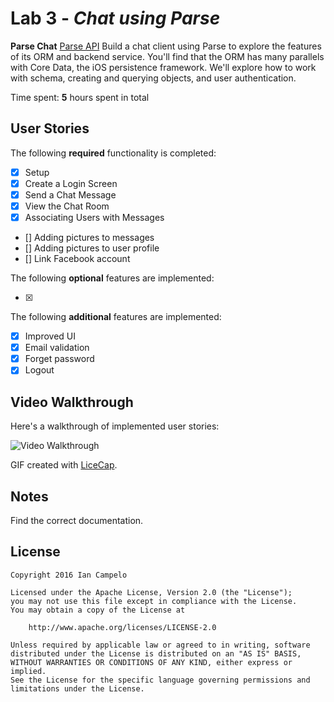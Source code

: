 # Lab 3 - *Chat using Parse*

**Parse Chat** [Parse API](https://parseplatform.github.io)
Build a chat client using Parse to explore the features of its ORM and backend service. You'll find that the ORM has many parallels with Core Data, the iOS persistence framework. We'll explore how to work with schema, creating and querying objects, and user authentication.


Time spent: **5** hours spent in total

## User Stories

The following **required** functionality is completed:

* [x] Setup
* [x] Create a Login Screen
* [x] Send a Chat Message
* [x] View the Chat Room
* [x] Associating Users with Messages
* [] Adding pictures to messages
* [] Adding pictures to user profile
* [] Link Facebook account

The following **optional** features are implemented:

* [x] 

The following **additional** features are implemented:

* [x] Improved UI
* [x] Email validation
* [x] Forget password
* [x] Logout

## Video Walkthrough

Here's a walkthrough of implemented user stories:

<img src="http://i.imgur.com/cRwfFUu.gif" title="Video Walkthrough" alt="Video Walkthrough">

GIF created with [LiceCap](http://www.cockos.com/licecap/).

## Notes

Find the correct documentation.

## License

    Copyright 2016 Ian Campelo

    Licensed under the Apache License, Version 2.0 (the "License");
    you may not use this file except in compliance with the License.
    You may obtain a copy of the License at

        http://www.apache.org/licenses/LICENSE-2.0

    Unless required by applicable law or agreed to in writing, software
    distributed under the License is distributed on an "AS IS" BASIS,
    WITHOUT WARRANTIES OR CONDITIONS OF ANY KIND, either express or implied.
    See the License for the specific language governing permissions and
    limitations under the License.
